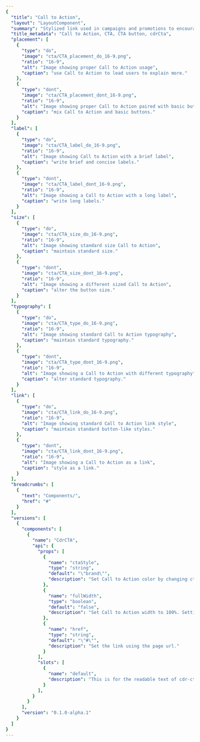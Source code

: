 ```yaml
---
{
  "title": "Call to Action",
  "layout": "LayoutComponent",
  "summary": "Stylized link used in campaigns and promotions to encourage users to further explore featured products, services or offers.",
  "title_metadata": "Call to Action, CTA, CTA button, cdrCta",
  "placement": [
    {
      "type": "do",
      "image": "cta/CTA_placement_do_16-9.png",
      "ratio": "16-9",
      "alt": "Image showing proper Call to Action usage",
      "caption": "use Call to Action to lead users to explain more."
    },
    {
      "type": "dont",
      "image": "cta/CTA_placement_dont_16-9.png",
      "ratio": "16-9",
      "alt": "Image showing proper Call to Action paired with basic button",
      "caption": "mix Call to Action and basic buttons."
    }
  ],
  "label": [
    {
      "type": "do",
      "image": "cta/CTA_label_do_16-9.png",
      "ratio": "16-9",
      "alt": "Image showing Call to Action with a brief label",
      "caption": "write brief and concise labels."
    },
    {
      "type": "dont",
      "image": "cta/CTA_label_dont_16-9.png",
      "ratio": "16-9",
      "alt": "Image showing a Call to Action with a long label",
      "caption": "write long labels."
    }
  ],
  "size": [
    {
      "type": "do",
      "image": "cta/CTA_size_do_16-9.png",
      "ratio": "16-9",
      "alt": "Image showing standard size Call to Action",
      "caption": "maintain standard size."
    },
    {
      "type": "dont",
      "image": "cta/CTA_size_dont_16-9.png",
      "ratio": "16-9",
      "alt": "Image showing a different sized Call to Action",
      "caption": "alter the button size."
    }
  ],
  "typography": [
    {
      "type": "do",
      "image": "cta/CTA_type_do_16-9.png",
      "ratio": "16-9",
      "alt": "Image showing standard Call to Action typography",
      "caption": "maintain standard typography."
    },
    {
      "type": "dont",
      "image": "cta/CTA_type_dont_16-9.png",
      "ratio": "16-9",
      "alt": "Image showing a Call to Action with different typography",
      "caption": "alter standard typography."
    }
  ],
  "link": [
    {
      "type": "do",
      "image": "cta/CTA_link_do_16-9.png",
      "ratio": "16-9",
      "alt": "Image showing standard Call to Action link style",
      "caption": "maintain standard button-like styles."
    },
    {
      "type": "dont",
      "image": "cta/CTA_link_dont_16-9.png",
      "ratio": "16-9",
      "alt": "Image showing a Call to Action as a link",
      "caption": "style as a link."
    }
  ],
  "breadcrumbs": [
    {
      "text": "Components/",
      "href": "#"
    }
  ],
  "versions": [
    {
      "components": [
        {
          "name": "CdrCTA",
          "api": {
            "props": [
              {
                "name": "ctaStyle",
                "type": "string",
                "default": "\"brand\"",
                "description": "Set Call to Action color by changing ctaStyle to match different themes. \nPossible values: {brand, dark, light, sale}"
              },
              {
                "name": "fullWidth",
                "type": "boolean",
                "default": "false",
                "description": "Set Call to Action width to 100%. Setting it to true will set the width to 100% of the parent container. "
              },
              {
                "name": "href",
                "type": "string",
                "default": "\"#\"",
                "description": "Set the link using the page url."
              }
            ],
            "slots": [
              {
                "name": "default",
                "description": "This is for the readable text of cdr-cta."
              }
            ],
          }
        }
      ],
      "version": "0.1.0-alpha.1"
    }
  ]
}
---
```


<cdr-doc-tabs>
<template slot="Overview">
<cdr-doc-table-of-contents-shell>

## Dark

Use dark Call to Action over a light background image or color to provide proper contrast. This is the default Call to Action style.

<cdr-doc-example-code-pair :background-toggle="false" repository-href="https://github.com/rei/rei-cedar/tree/18.08.1/src/components/cta" sandbox-href="https://codesandbox.io/s/9ojj43x1op">

```html
  <cdr-cta 
    href="https://rei.com"
    cta-style="dark"
  >
    Explore travel tips &amp; gear
  </cdr-cta>
```

</cdr-doc-example-code-pair>

## Light

Use light Call to Action over a dark background image or color to provide proper contrast.

<cdr-doc-example-code-pair repository-href="https://github.com/rei/rei-cedar/tree/18.08.1/src/components/cta" sandbox-href="https://codesandbox.io/s/9ojj43x1op">

```html
  <cdr-cta 
    href="https://rei.com"
    cta-style="light"
  >
    Explore travel tips &amp; gear
  </cdr-cta>
```

</cdr-doc-example-code-pair>

## Sale

Use sale Call to Action for off-price placements.

<cdr-doc-example-code-pair repository-href="https://github.com/rei/rei-cedar/tree/18.08.1/src/components/cta" sandbox-href="https://codesandbox.io/s/9ojj43x1op">

```html
  <cdr-cta 
    href="https://rei.com"
    cta-style="sale"
  >
    Shop top-rated gear
  </cdr-cta>
```

</cdr-doc-example-code-pair>

## Brand

Use CTA blue link as an alternative.

<cdr-doc-example-code-pair repository-href="https://github.com/rei/rei-cedar/tree/18.08.1/src/components/cta" sandbox-href="https://codesandbox.io/s/9ojj43x1op">

```html
  <cdr-cta
    cta-style="brand"
    href="https://rei.com"
  >
    Explore travel tips &amp; gear
  </cdr-cta>
```

</cdr-doc-example-code-pair>

## Elevated

Adds drop shadow to increase contrast and visibility of Call to Action when placed over an image.

<cdr-doc-example-code-pair repository-href="https://github.com/rei/rei-cedar/tree/18.08.1/src/components/cta" sandbox-href="https://codesandbox.io/s/9ojj43x1op">

```html
  <cdr-cta 
    href="https://rei.com"
    cta-style="brand"
    modifier="elevated"
  >
    Explore travel tips &amp; gear
  </cdr-cta>
```

</cdr-doc-example-code-pair>

</cdr-doc-table-of-contents-shell>
</template>

<template slot="Design Guidelines">
<cdr-doc-table-of-contents-shell>

## Use when
- Encouraging a user to navigate to a new location
- Promoting a campaign, promotional advertisements, or email offers

## Don't use when

- Triggering interface interactions. Instead, use a [Button](/components/button/) component

## Foundation

- Use uppercase for all words within a Call to Action

## Content

Call to Action exists as a means to navigate users to a new location or additional information:

- Use clear and concise text
- Make it clear what happens when this link is clicked or tapped 
- For example, “Shop Backpacking” Call to Action on a homepage would navigate the user to an assortment of backpacking-related products available for purchase
- Use all caps for CTAs, not sentence case, title caps or all lowercase

To construct consistent and universal Call to Actions across the site:

- If leading to a Brand/Category/Activity Landing page, UI text for Call to Action should be **[Explore Brand/Category/Activity Name]**
- If leading to a Product Detail page, UI text for Call to Action should be **[Shop Product Name]**
- If leading to a Collection/Search Result, UI text for Call to Action should be **[Shop all Brand/Category/Activity Name]**

## Behavior

Avoid combining a Call to Action with a basic button. Disabling Call to Actions is not semantically supported.

<do-dont :examples="$page.frontmatter.placement" />

Write brief and concise Call to Action labels to ensure a good customer experience for mobile and desktop users.

<do-dont :examples="$page.frontmatter.label" />

Maintain standard size of a Call to Action.

<do-dont :examples="$page.frontmatter.size" />

Maintain typography styling for a Call to Action.

<do-dont :examples="$page.frontmatter.typography" />

Maintain button styling for a Call to Action. Do not style as a link.

<do-dont :examples="$page.frontmatter.link" />

## Accessibility

When using Call to Action with assistive technology:

- Use an aria-label to clarify information 
- Clearly and concisely label what happens when the Call to Action is clicked or tapped
- For example, aria-label might read: “Shop our \<specific advertising category\>"

Call to Action text and text links must comply to AA color contrast and text size accessibility compliance guidelines:

- Choose a the light button theme on dark background or dark button theme on light background
- Test color contrast for button themes against all backgrounds

This component has no specific WCAG compliance attributes built into the control. Call to Action can: 

- Receive keyboard focus by default
- Enable states: Focus, Hover, and Active

## Related Links

- [Button](/components/button/)
- [Links](/components/link/)


</cdr-doc-table-of-contents-shell>
</template>

<template slot="API">
<cdr-doc-table-of-contents-shell>
  
## Props
<cdr-doc-api type="prop" :api-data="$page.frontmatter.versions[0].components[0].api.props" />

## Slots
<cdr-doc-api type="slot" :api-data="$page.frontmatter.versions[0].components[0].api.slots" />

## Modifiers

- elevated

## Installation

Resources are available with the [cdr-cta package](https://www.npmjs.com/package/@rei/cdr-cta):

<cdr-doc-api type="installation" />

- Component: `@rei/cdr-cta`
- Component styles: `cdr-cta.css`

To incorporate the required assets for a component, use the following steps:

### #1. Install using NPM

Install the `cdr-cta` package using `npm` in your terminal:

_Terminal_

```bash
npm i -s @rei/cdr-link
```

### #2. Import Dependencies

_main.js_

```javascript
// import your required CSS
import "@rei/cdr-cta/dist/cdr-cta.css";

// CTA uses a 
import "@rei/cdr-link/dist/cdr-icon.css";
```

### #3. Add component to a template

_local.vue_

```vue
<template>
...
  <cdr-cta href="rei.com"></cdr-cta>
...
</template>

<script>
import { CdrCta } from '@rei/cdr-cta';
export default {
  ...
  components: {
    CdrCta
  }
}
</script>
```

## Usage

This example code renders a full width `cdr-cta`, with the `elevated` modifier and the `sale` theme.

```vue
<template>
  <cdr-cta 
    href="https://rei.com" 
    :full-width="true" 
    cta-style="sale" 
    modifier"elevated"
  >
    See our new gear!
  </cdr-cta>
</template>
```

The `cdr-cta` component looks like a button; however it's actually an anchor:
- Do not use when a button is preferable such as triggering an action
- Do not assign the role of button
- For basic links, use [cdr-link](/components/link/)

## Accessibility

- Ensure cdr-cta can be accessed via the keyboard. Don't manipulate the default tab index
- Ensure assistive technologies can find all cdr-cta links on a page by:
  - Using labels that are descriptive. Do not use "Click here" or "start here"
  - Describing the cdr-cta link's destination when clicked
  - Always providing an href attribute. Empty href attributes are not considered true links.
  - Use hidden text that can be read by screen readers, if screen space for text is minimal
  - Use an inline element for hidden text using the cdr-sr-only class
  ```vue
  <cdr-cta>
    Start here <span class="cdr-sr-only">for help finding the proper sleeping bag</span>
  </cdr-cta>
  ```

</cdr-doc-table-of-contents-shell>
</template>

<template slot="History">

## 1.0.0

### What's new

**CdrCTA** component:

- Includes suppoort for various themes
- Renders default and full-width sizes

Git commit reference [(b944d3a)](https://github.com/rei/rei-cedar/commit/b944d3a91b45dd1778d71674eaf26073f4521caa)

</template>
</cdr-doc-tabs>